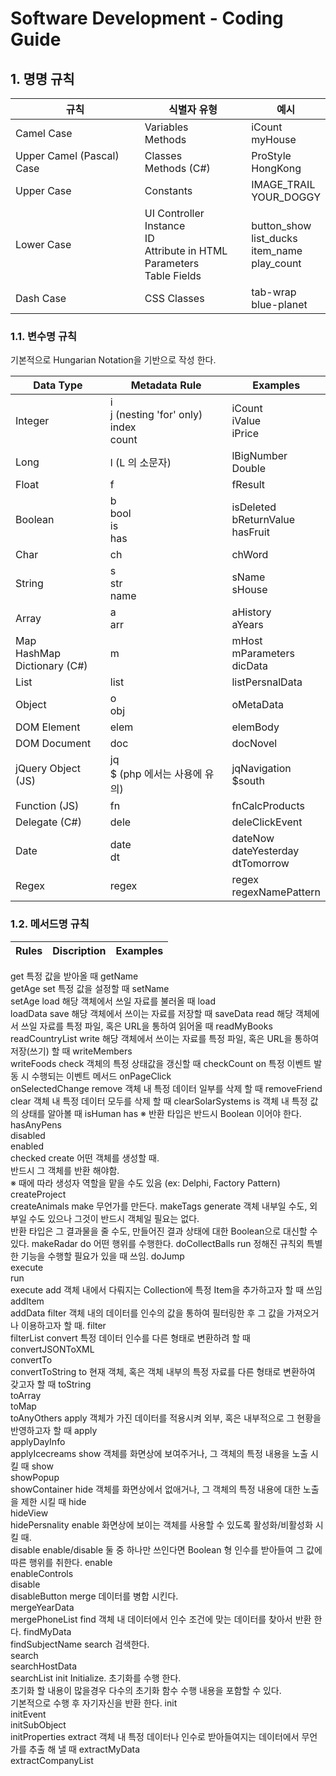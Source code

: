 # Software Development - Coding Guide

## 1. 명명 규칙
규칙 | 식별자 유형 | 예시
-----|-------------|-----
Camel Case | Variables<br/>Methods | iCount<br/>myHouse
Upper Camel (Pascal) Case | Classes<br/>Methods (C#) | ProStyle<br/>HongKong
Upper Case | Constants | IMAGE_TRAIL<br/>YOUR_DOGGY
Lower Case | UI Controller Instance<br/>ID<br/>Attribute in HTML<br/>Parameters<br/>Table Fields | button_show<br/>list_ducks<br/>item_name<br/>play_count
Dash Case | CSS Classes | tab-wrap<br/>blue-planet

### 1.1. 변수명 규칙
기본적으로 Hungarian Notation을 기반으로 작성 한다.

Data Type | Metadata Rule | Examples
----------|---------------|---------
Integer | i<br/>j (nesting 'for' only)<br/>index<br/>count | iCount<br/>iValue<br/>iPrice
Long | l (L 의 소문자) | lBigNumber<br/>Double | d<br/>dbl | dRate<br/>dHeight<br/>dWidth
Float | f | fResult
Boolean | b<br/>bool<br/>is<br/>has | isDeleted<br/>bReturnValue<br/>hasFruit
Char | ch | chWord
String | s<br/>str<br/>name | sName<br/>sHouse
Array | a<br/>arr | aHistory<br/>aYears
Map<br/>HashMap<br/>Dictionary (C#) | m | mHost<br/>mParameters<br/>dicData
List | list | listPersnalData
Object | o<br/>obj | oMetaData
DOM Element | elem | elemBody
DOM Document | doc | docNovel
jQuery Object (JS) | jq<br/>$ (php 에서는 사용에 유의) | jqNavigation<br/>$south
Function (JS) | fn | fnCalcProducts
Delegate (C#) | dele | deleClickEvent
Date | date<br/>dt | dateNow<br/>dateYesterday<br/>dtTomorrow
Regex | regex | regex<br/>regexNamePattern

### 1.2. 메서드명 규칙
Rules | Discription | Examples
------|-------------|---------
get	특정 값을 받아올 때	getName<br/>getAge
set	특정 값을 설정할 때	setName<br/>setAge
load	해당 객체에서 쓰일 자료를 불러올 때	load<br/>loadData
save	해당 객체에서 쓰이는 자료를 저장할 때	saveData
read	해당 객체에서 쓰일 자료를 특정 파일, 혹은 URL을 통하여 읽어올 때	readMyBooks<br/>readCountryList
write	해당 객체에서 쓰이는 자료를 특정 파일, 혹은 URL을 통하여 저장(쓰기) 할 때	writeMembers<br/>writeFoods
check	객체의 특정 상태값을 갱신할 때	checkCount
on	특정 이벤트 발동 시 수행되는 이벤트 메서드	onPageClick<br/>onSelectedChange
remove	객체 내 특정 데이터 일부를 삭제 할 때	removeFriend
clear	객체 내 특정 데이터 모두를 삭제 할 때	clearSolarSystems
is	객체 내 특정 값의 상태를 알아볼 때	isHuman
has	※ 반환 타입은 반드시 Boolean 이어야 한다.	hasAnyPens<br/>disabled<br/>enabled<br/>checked
create	어떤 객체를 생성할 때.<br/>반드시 그 객체를 반환 해야함.<br/>※ 때에 따라 생성자 역할을 맡을 수도 있음 (ex: Delphi, Factory Pattern)	createProject<br/>createAnimals
make	무언가를 만든다.	makeTags
generate	객체 내부일 수도, 외부일 수도 있으나 그것이 반드시 객체일 필요는 없다.<br/>반환 타입은 그 결과물을 줄 수도, 만들어진 결과 상태에 대한 Boolean으로 대신할 수 있다.	makeRadar
do	어떤 행위를 수행한다.	doCollectBalls
run	정해진 규칙외 특별한 기능을 수행할 필요가 있을 때 쓰임.	doJump<br/>execute<br/>run<br/>execute
add	객체 내에서 다뤄지는 Collection에 특정 Item을 추가하고자 할 때 쓰임	addItem<br/>addData
filter	객체 내의 데이터를 인수의 값을 통하여 필터링한 후 그 값을 가져오거나 이용하고자 할 때.	filter<br/>filterList
convert	특정 데이터 인수를 다른 형태로 변환하려 할 때	convertJSONToXML<br/>convertTo<br/>convertToString
to	현재 객체, 혹은 객체 내부의 특정 자료를 다른 형태로 변환하여 갖고자 할 때	toString<br/>toArray<br/>toMap<br/>toAnyOthers
apply	객체가 가진 데이터를 적용시켜 외부, 혹은 내부적으로 그 현황을 반영하고자 할 때	apply<br/>applyDayInfo<br/>applyIcecreams
show	객체를 화면상에 보여주거나, 그 객체의 특정 내용을 노출 시킬 때	show<br/>showPopup<br/>showContainer
hide	객체를 화면상에서 없애거나, 그 객체의 특정 내용에 대한 노출을 제한 시킬 때	hide<br/>hideView<br/>hidePersnality
enable	화면상에 보이는 객체를 사용할 수 있도록 활성화/비활성화 시킬 때.<br/>disable	enable/disable 둘 중 하나만 쓰인다면 Boolean 형 인수를 받아들여 그 값에 따른 행위를 취한다.	enable<br/>enableControls<br/>disable<br/>disableButton
merge	데이터를 병합 시킨다.<br/>	mergeYearData<br/>mergePhoneList
find	객체 내 데이터에서 인수 조건에 맞는 데이터를 찾아서 반환 한다.	findMyData<br/>findSubjectName
search	검색한다.<br/>	search<br/>searchHostData<br/>searchList
init	Initialize. 초기화를 수행 한다.<br/>초기화 할 내용이 많을경우 다수의 초기화 함수 수행 내용을 포함할 수 있다.<br/>기본적으로 수행 후 자기자신을 반환 한다.	init<br/>initEvent<br/>initSubObject<br/>initProperties
extract	객체 내 특정 데이터나 인수로 받아들여지는 데이터에서 무언가를 추출 해 낼 때	extractMyData<br/>extractCompanyList

